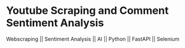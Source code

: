 # Youtube Scraping and Comment Sentiment Analysis
 Webscraping || Sentiment Analysis || AI || Python || FastAPI || Selenium
